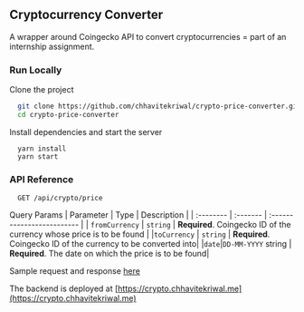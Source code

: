 ## Cryptocurrency Converter
A wrapper around Coingecko API to convert cryptocurrencies = part of an internship assignment.

### Run Locally

Clone the project

```bash
  git clone https://github.com/chhavitekriwal/crypto-price-converter.git
  cd crypto-price-converter
```
Install dependencies and start the server
```
  yarn install
  yarn start
```

### API Reference

```http
  GET /api/crypto/price
```
Query Params
| Parameter | Type     | Description                |
| :-------- | :------- | :------------------------- |
| `fromCurrency` | `string` | **Required**. Coingecko ID of the currency whose price is to be found |
|`toCurrency` | `string` | **Required**. Coingecko ID of the currency to be converted into|
|`date`|`DD-MM-YYYY` string | **Required**. The date on which the price is to be found|

Sample request and response [here](https://documenter.getpostman.com/view/20079745/2s9Ykkfi1n)

The backend is deployed at [https://crypto.chhavitekriwal.me](https://crypto.chhavitekriwal.me)
